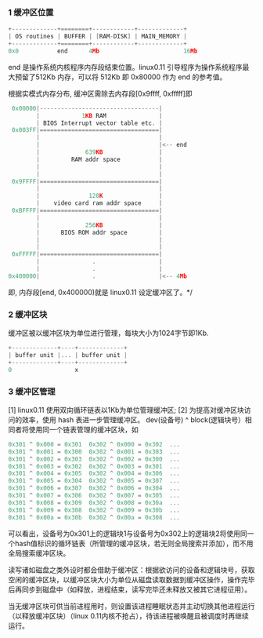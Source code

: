 ### 1 缓冲区位置
```C
+-------------+========+------------+-------------+
| OS routines | BUFFER | [RAM-DISK] | MAIN_MEMORY |
+-------------+========+------------+-------------+
0x0           end      4Mb                        16Mb
```
end 是操作系统内核程序内存段结束位置。linux0.11 引导程序为操作系统程序最大预留了512Kb 内存，可以将 512Kb 即 0x80000 作为 end 的参考值。

根据实模式内存分布, 缓冲区需除去内存段[0x9ffff, 0xfffff]即
```C
 0x00000|----------------------------------|
        |            1KB RAM               |
        | BIOS Interrupt vector table etc. |
 0x003FF|==================================|
        |                                  |
        |                                  |<-- end
        |             639KB                |
        |         RAM addr space           |
        |                                  |
        |                                  |
 0x9FFFF|==================================|
        |                                  |
        |              128K                |
        |    video card ram addr space     |
 0xBFFFF|==================================|
        |                                  |
        |             256KB                |
        |      BIOS ROM addr space         |
        |                                  |
        |                                  |
 0xFFFFF|==================================|
        |               .                  |
        |               .                  |
0x400000|               .                  |<-- 4Mb
```
即, 内存段[end, 0x400000)就是 linux0.11 设定缓冲区了。*/

### 2 缓冲区块
缓冲区被以缓冲区块为单位进行管理，每块大小为1024字节即1Kb.
```C
+-------------+----+-------------+
| buffer unit |... | buffer unit |
+-------------+----+-------------+
0                  x
```

### 3 缓冲区管理
[1] linux0.11 使用双向循环链表以1Kb为单位管理缓冲区;
[2] 为提高对缓冲区块访问的效率，使用 hash 表进一步管理缓冲区。
dev(设备号) ^ block(逻辑块号）相同者将使用同一个链表管理的缓冲区块，如
```C
0x301 ^ 0x000 = 0x301  0x302 ^ 0x000 = 0x302  ...
0x301 ^ 0x001 = 0x300  0x302 ^ 0x001 = 0x303  ...
0x301 ^ 0x002 = 0x303  0x302 ^ 0x002 = 0x300  ...
0x301 ^ 0x003 = 0x302  0x302 ^ 0x003 = 0x301  ...
0x301 ^ 0x004 = 0x305  0x302 ^ 0x004 = 0x306  ...
0x301 ^ 0x005 = 0x304  0x302 ^ 0x005 = 0x307  ...
0x301 ^ 0x006 = 0x307  0x302 ^ 0x006 = 0x304  ...
0x301 ^ 0x007 = 0x306  0x302 ^ 0x007 = 0x305  ...
0x301 ^ 0x008 = 0x309  0x302 ^ 0x008 = 0x30a  ...
0x301 ^ 0x009 = 0x308  0x302 ^ 0x009 = 0x30b  ...
0x301 ^ 0x00a = 0x30b  0x302 ^ 0x00a = 0x308  ...
```
可以看出，设备号为0x301上的逻辑块1与设备号为0x302上的逻辑块2将使用同一个hash值标识的循环链表（所管理的缓冲区块，若无则全局搜索并添加），而不用全局搜索缓冲区块。

读写诸如磁盘之类外设时都会借助于缓冲区：根据欲访问的设备和逻辑块号，获取空闲的缓冲区块，以缓冲区块大小为单位从磁盘读取数据到缓冲区操作，操作完毕后再同步到磁盘中（如释放，进程结束，读写完毕还未释放又被其它进程征用）。

当无缓冲区块可供当前进程用时，则设置该进程睡眠状态并主动切换其他进程运行（以释放缓冲区块）（linux 0.11内核不抢占），待该进程被唤醒且被调度时再继续运行。
